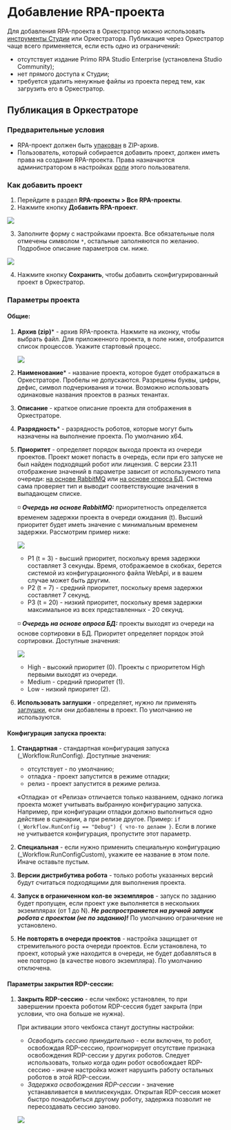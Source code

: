 # Добавление RPA-проекта 

Для добавления RPA-проекта в Оркестратор можно использовать [инструменты Студии](https://docs.primo-rpa.ru/primo-rpa/primo-studio/projects/publish) или Оркестратора. Публикация через Оркестратор чаще всего применяется, если есть одно из ограничений:
* отсутствует издание Primo RPA Studio Enterprise (установлена Studio Community);
* нет прямого доступа к Студии;
* требуется удалить ненужные файлы из проекта перед тем, как загрузить его в Оркестратор.

## Публикация в Оркестраторе

### Предварительные условия

* RPA-проект должен быть [упакован](https://docs.primo-rpa.ru/primo-rpa/primo-studio/projects/publish#publikaciya-v-orkestratore) в ZIP-архив.
* Пользователь, который собирается добавить проект, должен иметь права на создание RPA-проекта. Права назначаются администратором в настройках [роли](https://docs.primo-rpa.ru/primo-rpa/orchestrator/settings/users/roles) этого пользователя.

### Как добавить проект

1. Перейдите в раздел **RPA-проекты > Все RPA-проекты**.
2. Нажмите кнопку **Добавить RPA-проект**.

![](../resources/basics/add-rpa-project-2.png)

3. Заполните форму с настройками проекта. Все обязательные поля отмечены символом `*`, остальные заполняются по желанию. Подробное описание параметров см. ниже.

![](../resources/basics/add-project-common-parameters.png)

4. Нажмите кнопку **Сохранить**, чтобы добавить сконфигурированный проект в Оркестратор.   

### Параметры проекта

#### Общие:
1. **Архив (zip)**\* - архив RPA-проекта. Нажмите на иконку, чтобы выбрать файл. Для приложенного проекта, в поле ниже, отобразится список процессов. Укажите стартовый процесс.

    ![](../resources/basics/choose-start-proccess.png)

1. **Наименование**\* - название проекта, которое будет отображаться в Оркестраторе. Пробелы не допускаются. Разрешены буквы, цифры, дефис, символ подчеркивания и точки. Возможно использовать одинаковые названия проектов в разных тенантах.
1. **Описание** - краткое описание проекта для отображения в Оркестраторе. 
1. **Разрядность**\* - разрядность роботов, которые могут быть назначены на выполнение проекта. По умолчанию x64.
1. **Приоритет** - определяет порядок выхода проекта из очереди проектов. Проект может попасть в очередь, если при его запуске не был найден подходящий робот или лицензия. С версии 23.11 отображение значений в параметре зависит от используемого типа очереди: [на основе RabbitMQ](https://docs.primo-rpa.ru/primo-rpa/orchestrator/fine-tuning/project-queue#ochered-na-osnove-rabbitmq) или [на основе опроса БД](https://docs.primo-rpa.ru/primo-rpa/orchestrator/fine-tuning/project-queue#ochered-na-osnove-oprosa-bd). Система сама проверяет тип и выводит соответствующие значения в выпадающем списке.
   
   :white_medium_small_square: ***Очередь на основе RabbitMQ:*** приоритетность определяется временем задержки проекта в очереди ожидания (t). Высший приоритет будет иметь значение с минимальным временем задержки. Рассмотрим пример ниже:

   ![](../resources/basics/project-priorities.png)
   
   * P1 (t = 3) - высший приоритет, поскольку время задержки составляет 3 секунды. Время, отображаемое в скобках, берется системой из конфигурационного файла WebApi, и в вашем случае может быть другим. 
   * P2 (t = 7) - средний приоритет, поскольку время задержки составляет 7 секунд.
   * P3 (t = 20) - низкий приоритет, поскольку время задержки максимальное из всех представленных - 20 секунд.

   :white_medium_small_square: ***Очередь на основе опроса БД:*** проекты выходят из очереди на основе сортировки в БД. Приоритет определяет порядок этой сортировки. Доступные значения: 

    ![](../resources/basics/project-priorities-based-on-db.png)
   
    * High - высокий приоритет (0). Проекты с приоритетом High первыми выходят из очереди.
    * Medium - средний приоритет (1).
    * Low - низкий приоритет (2). 


1. **Использовать заглушки** - определяет, нужно ли применять [заглушки](https://docs.primo-rpa.ru/primo-rpa/g_elements/el_basic/testing/mock), если они добавлены в проект. По умолчанию не используются.

#### Конфигурация запуска проекта:
1. **Стандартная** - стандартная конфигурация запуска (_Workflow.RunConfig). Доступные значения:
   * отсутствует - по умолчанию;
   * отладка - проект запустится в режиме отладки;
   * релиз - проект запустится в режиме релиза.

   «Отладка» от «Релиза» отличается только названием, однако логика проекта может учитывать выбранную конфигурацию запуска. Например, при конфигурации отладки должно выполниться одно действие в сценарии, а при релизе другое. Пример: `if (_Workflow.RunConfig == "Debug") { что-то делаем }`. Если в логике не учитывается конфигурация, пропустите этот параметр.

1. **Специальная** - если нужно применить специальную конфигурацию (_Workflow.RunConfigCustom), укажите ее название в этом поле. Иначе оставьте пустым.
1. **Версии дистрибутива робота** - только роботы указанных версий будут считаться подходящими для выполнения проекта. 
1. **Запуск в ограниченном кол-ве экземпляров** - запуск по заданию будет пропущен, если проект уже выполняется в нескольких экземплярах (от 1 до N). ***Не распространяется на ручной запуск робота с проектом (не по заданию)!*** По умолчанию ограничение не установлено.
1. **Не повторять в очереди проектов** - настройка защищает от стремительного роста очереди проектов. Если установлена, то проект, который уже находится в очереди, не будет добавляться в нее повторно (в качестве нового экземпляра). По умолчанию отключена.

#### Параметры закрытия RDP-сессии:
1. **Закрыть RDP-сессию** - если чекбокс установлен, то при завершении проекта роботом RDP-сессия будет закрыта (при условии, что она больше не нужна).

    При активации этого чекбокса станут доступны настройки:
   * *Освободить сессию принудительно* - если включен, то робот, освобождая RDP-сессию, проигнорирует отсутствие признака освобождения RDP-сессии у других роботов. Следует использовать, только когда один робот освобождает RDP-сессию - иначе настройка может нарушить работу остальных роботов в этой RDP-сессии.
   * *Задержка освобождения RDP-сессии* - значение устанавливается в миллисекундах. Открытая RDP-сессия может быстро понадобиться другому роботу, задержка позволит не пересоздавать сессию заново.

   ![](../resources/basics/add-project-in-orch-parameters-rdp.png)


